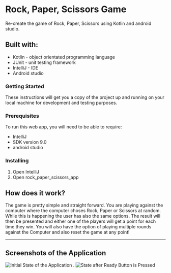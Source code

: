 # Rock, Paper, Scissors Game

Re-create the game of Rock, Paper, Scissors using Kotlin and android studio.

## Built with:

- Kotlin - object orientated programming language
- JUnit - unit testing framework
- IntelliJ - IDE
- Android studio

### Getting Started

These instructions will get you a copy of the project up and running on your local machine for development and testing purposes.

### Prerequisites

To run this web app, you will need to be able to require:

- IntelliJ
- SDK version 9.0
- android studio

### Installing

1. Open IntelliJ
2. Open rock_paper_scissors_app





## How does it work? 

The game is pretty simple and straight forward. You are playing against 
the computer where the computer choses Rock, Paper or Scissors at random. 
While this is happening the user has also the same options. The result will then be presented
and either one of the players will get a point for each time they win. You will also have the option
of playing multiple rounds against the Computer and also reset the game at any point! 

****

## Screenshots of the Application 
![Initial State of the Application](/Readme_Images/Initial) .  ![State after Ready Button is Pressed](https://user-images.githubusercontent.com/11196323/35172383-bdb1dc88-fd67-11e7-8993-6ef120178ea5.png)



